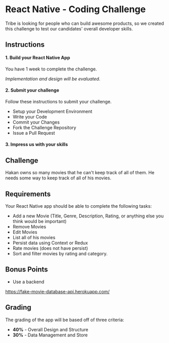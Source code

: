 
# React Native - Coding Challenge

Tribe is looking for people who can build awesome products, so we created this challenge to test our candidates' overall developer skills.

## Instructions
#### 1. Build your React Native App
You have 1 week to complete the challenge.

*Implementation and design will be evaluated.*
#### 2. Submit your challenge
Follow these instructions to submit your challenge.
* Setup your Development Environment
* Write your Code
* Commit your Changes
* Fork the Challenge Repository
* Issue a Pull Request


#### 3. Impress us with your skills

## Challenge
Hakan owns so many movies that he can't keep track of all of them. He needs some way to keep track of all of his movies.

## Requirements
Your React Native app should be able to complete the following tasks:
* Add a new Movie (Title, Genre, Description, Rating, or anything else you think would be important)
* Remove Movies
* Edit Movies
* List all of his movies
* Persist data using Context or Redux
* Rate movies (does not have persist)
* Sort and filter movies by rating and category.

## Bonus Points
* Use a backend 

https://fake-movie-database-api.herokuapp.com/

## Grading
The grading of the app  will be based off of three criteria:
* **40%** - Overall Design and Structure
* **30%** - Data Management and Store
